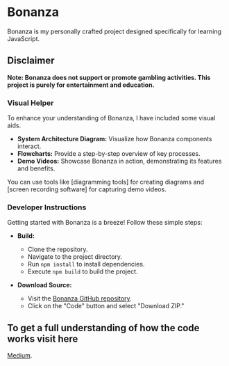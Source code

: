 # Bonanza
Bonanza is my personally crafted project designed specifically for learning JavaScript.

## Disclaimer

**Note: Bonanza does not support or promote gambling activities. This project is purely for  entertainment and education.**

### Visual Helper
To enhance your understanding of Bonanza, I have included some visual aids.

- **System Architecture Diagram:** Visualize how Bonanza components interact.
- **Flowcharts:** Provide a step-by-step overview of key processes.
- **Demo Videos:** Showcase Bonanza in action, demonstrating its features and benefits.

You can use tools like [diagramming tools] for creating diagrams and [screen recording software] for capturing demo videos.

### Developer Instructions
Getting started with Bonanza is a breeze! Follow these simple steps:

- **Build:**
  - Clone the repository.
  - Navigate to the project directory.
  - Run `npm install` to install dependencies.
  - Execute `npm build` to build the project.

- **Download Source:**
  - Visit the [Bonanza GitHub repository](https://github.com/Njoxpy/Bonanza).
  - Click on the "Code" button and select "Download ZIP."


## To get a full understanding of how the code works visit here 
 [Medium](medium.njox).